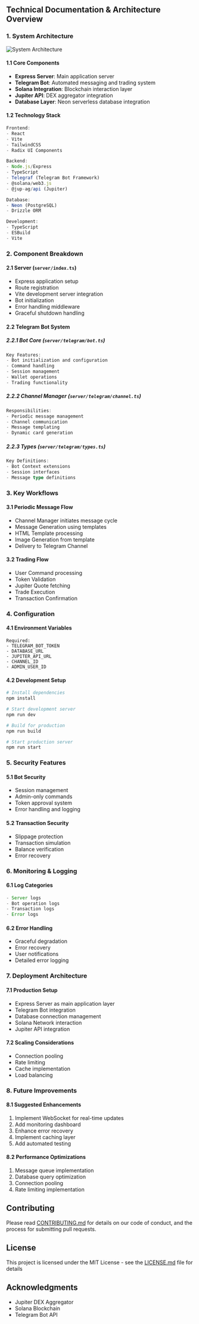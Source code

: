 ## Technical Documentation & Architecture Overview

### 1. System Architecture

![System Architecture](https://raw.githubusercontent.com/svgvr8/telegram-channel/refs/heads/main/arch.png)

#### 1.1 Core Components
- **Express Server**: Main application server
- **Telegram Bot**: Automated messaging and trading system
- **Solana Integration**: Blockchain interaction layer
- **Jupiter API**: DEX aggregator integration
- **Database Layer**: Neon serverless database integration

#### 1.2 Technology Stack
```typescript
Frontend:
- React
- Vite
- TailwindCSS
- Radix UI Components

Backend:
- Node.js/Express
- TypeScript
- Telegraf (Telegram Bot Framework)
- @solana/web3.js
- @jup-ag/api (Jupiter)

Database:
- Neon (PostgreSQL)
- Drizzle ORM

Development:
- TypeScript
- ESBuild
- Vite
```

### 2. Component Breakdown

#### 2.1 Server (`server/index.ts`)
- Express application setup
- Route registration
- Vite development server integration
- Bot initialization
- Error handling middleware
- Graceful shutdown handling

#### 2.2 Telegram Bot System

##### 2.2.1 Bot Core (`server/telegram/bot.ts`)
```typescript
Key Features:
- Bot initialization and configuration
- Command handling
- Session management
- Wallet operations
- Trading functionality
```

##### 2.2.2 Channel Manager (`server/telegram/channel.ts`)
```typescript
Responsibilities:
- Periodic message management
- Channel communication
- Message templating
- Dynamic card generation
```

##### 2.2.3 Types (`server/telegram/types.ts`)
```typescript
Key Definitions:
- Bot Context extensions
- Session interfaces
- Message type definitions
```

### 3. Key Workflows

#### 3.1 Periodic Message Flow
- Channel Manager initiates message cycle
- Message Generation using templates
- HTML Template processing
- Image Generation from template
- Delivery to Telegram Channel

#### 3.2 Trading Flow
- User Command processing
- Token Validation
- Jupiter Quote fetching
- Trade Execution
- Transaction Confirmation

### 4. Configuration

#### 4.1 Environment Variables
```env
Required:
- TELEGRAM_BOT_TOKEN
- DATABASE_URL
- JUPITER_API_URL
- CHANNEL_ID
- ADMIN_USER_ID
```

#### 4.2 Development Setup
```bash
# Install dependencies
npm install

# Start development server
npm run dev

# Build for production
npm run build

# Start production server
npm run start
```

### 5. Security Features

#### 5.1 Bot Security
- Session management
- Admin-only commands
- Token approval system
- Error handling and logging

#### 5.2 Transaction Security
- Slippage protection
- Transaction simulation
- Balance verification
- Error recovery

### 6. Monitoring & Logging

#### 6.1 Log Categories
```typescript
- Server logs
- Bot operation logs
- Transaction logs
- Error logs
```

#### 6.2 Error Handling
- Graceful degradation
- Error recovery
- User notifications
- Detailed error logging

### 7. Deployment Architecture

#### 7.1 Production Setup
- Express Server as main application layer
- Telegram Bot integration
- Database connection management
- Solana Network interaction
- Jupiter API integration

#### 7.2 Scaling Considerations
- Connection pooling
- Rate limiting
- Cache implementation
- Load balancing

### 8. Future Improvements

#### 8.1 Suggested Enhancements
1. Implement WebSocket for real-time updates
2. Add monitoring dashboard
3. Enhance error recovery
4. Implement caching layer
5. Add automated testing

#### 8.2 Performance Optimizations
1. Message queue implementation
2. Database query optimization
3. Connection pooling
4. Rate limiting implementation

## Contributing

Please read [CONTRIBUTING.md](CONTRIBUTING.md) for details on our code of conduct, and the process for submitting pull requests.

## License

This project is licensed under the MIT License - see the [LICENSE.md](LICENSE.md) file for details

## Acknowledgments

* Jupiter DEX Aggregator
* Solana Blockchain
* Telegram Bot API